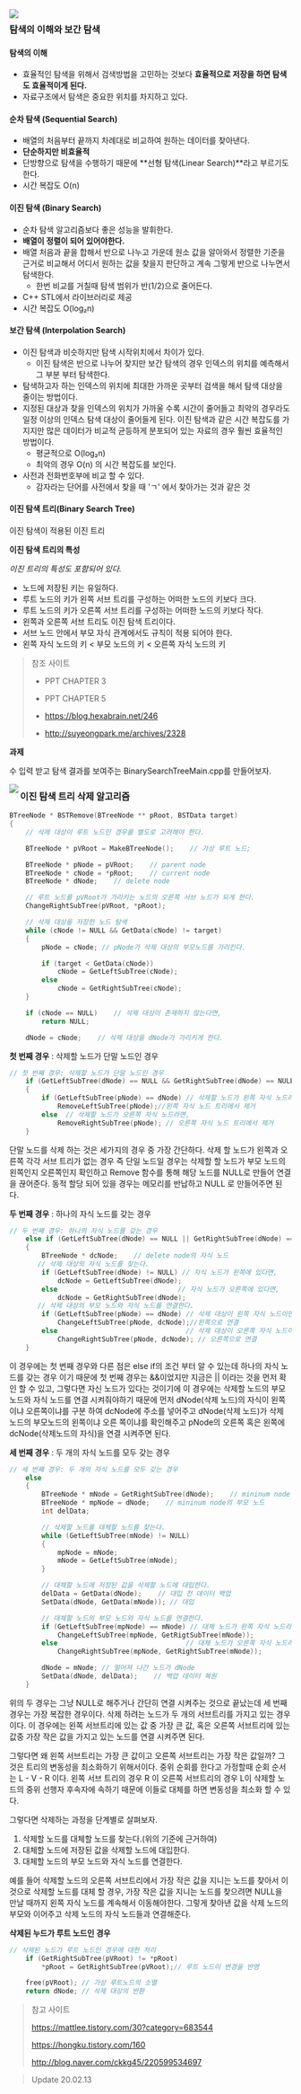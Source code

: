 <img src="https://img.shields.io/badge/Update-20.02.12-blue" align = "left">

### 탐색의 이해와 보간 탐색

#### **탐색의 이해**

- 효율적인 탐색을 위해서 검색방법을 고민하는 것보다 **효율적으로 저장을 하면 탐색도 효율적이게 된다.**
- 자료구조에서 탐색은 중요한 위치를 차지하고 있다.

#### 순차 탐색 (Sequential Search)

- 배열의 처음부터 끝까지 차례대로 비교하여 원하는 데이터를 찾아낸다.
- **단순하지만 비효율적**
- 단방향으로 탐색을 수행하기 때문에 **선형 탐색(Linear Search)**라고 부르기도 한다.
- 시간 복잡도 O(n)

#### 이진 탐색  (Binary Search)

- 순차 탐색 알고리즘보다 좋은 성능을 발휘한다.
- **배열이 정렬이 되어 있어야한다.**
- 배열 처음과 끝을 합해서 반으로 나누고 가운데 원소 값을 알아와서 정렬한 기준을 근거로 비교해서 어디서 원하는 값을 찾을지 판단하고 계속 그렇게 반으로 나누면서 탐색한다.
  - 한번 비교를 거칠때 탐색 범위가 반(1/2)으로 줄어든다.
- C++ STL에서 라이브러리로 제공
- 시간 복잡도 O(log₂n)

#### **보간 탐색** (Interpolation Search)

- 이진 탐색과 비슷하지만 탐색 시작위치에서 차이가 있다.
  - 이진 탐색은 반으로 나누어 찾지만 보간 탐색의 경우 인덱스의 위치를 예측해서 그 부분 부터 탐색한다.
- 탐색하고자 하는 인덱스의 위치에 최대한 가까운 곳부터 검색을 해서 탐색 대상을 줄이는 방법이다.
- 지정된 대상과 찾을 인덱스의 위치가 가까울 수록 시간이 줄어들고 최악의 경우라도 일정 이상의 인덱스 탐색 대상이 줄어들게 된다. 이진 탐색과 같은 시간 복잡도를 가지지만 많은 데이터가 비교적 균등하게 분포되어 있는 자료의 경우 훨씬 효율적인 방법이다.
  - 평균적으로 O(log₂n)
  - 최악의 경우 O(n) 의 시간 복잡도를 보인다.
- 사전과 전화번호부에 비교 할 수 있다.
  - 감자라는 단어를 사전에서 찾을 때 'ㄱ' 에서 찾아가는 것과 같은 것

#### 이진 탐색 트리(Binary Search Tree)

이진 탐색이 적용된 이진 트리

**이진 탐색 트리의 특성**

*이진 트리의 특성도 포함되어 있다.*

- 노드에 저장된 키는 유일하다.
- 루트 노드의 키가 왼쪽 서브 트리를 구성하는 어떠한 노드의 키보다 크다.
- 루트 노드의 키가 오른쪽 서브 트리를 구성하는 어떠한 노드의 키보다 작다.
- 왼쪽과 오른쪽 서브 트리도 이진 탐색 트리이다.
- 서브 노드 안에서 부모 자식 관계에서도 규칙이 적용 되어야 한다.
- 왼쪽 자식 노드의 키 < 부모 노드의 키 < 오른쪽 자식 노드의 키

> 참조 사이트
>
> - PPT CHAPTER 3
> - PPT CHAPTER 5
>
> - https://blog.hexabrain.net/246
> - http://suyeongpark.me/archives/2328

**과제**

수 입력 받고 탐색 결과를 보여주는 BinarySearchTreeMain.cpp를 만들어보자.



<img src="https://img.shields.io/badge/Update-20.02.13-blue" align = "left">

### 이진 탐색 트리 삭제 알고리즘

```c
BTreeNode * BSTRemove(BTreeNode ** pRoot, BSTData target)
{
	// 삭제 대상이 루트 노드인 경우를 별도로 고려해야 한다.

	BTreeNode * pVRoot = MakeBTreeNode();    // 가상 루트 노드;

	BTreeNode * pNode = pVRoot;    // parent node
	BTreeNode * cNode = *pRoot;    // current node
	BTreeNode * dNode;    // delete node

	// 루트 노드를 pVRoot가 가리키는 노드의 오른쪽 서브 노드가 되게 한다.
	ChangeRightSubTree(pVRoot, *pRoot);

	// 삭제 대상을 저장한 노드 탐색
	while (cNode != NULL && GetData(cNode) != target)
	{
		pNode = cNode; // pNode가 삭제 대상의 부모노드를 가리킨다.

		if (target < GetData(cNode))
			cNode = GetLeftSubTree(cNode);
		else
			cNode = GetRightSubTree(cNode);
	}

	if (cNode == NULL)    // 삭제 대상이 존재하지 않는다면,
		return NULL;

	dNode = cNode;    // 삭제 대상을 dNode가 가리키게 한다.

```

**첫 번째 경우** : 삭제할 노드가 단말 노드인 경우

```C
// 첫 번째 경우: 삭제할 노드가 단말 노드인 경우
	if (GetLeftSubTree(dNode) == NULL && GetRightSubTree(dNode) == NULL)
	{
		if (GetLeftSubTree(pNode) == dNode) // 삭제할 노드가 왼쪽 자식 노드라면,
			RemoveLeftSubTree(pNode);//왼쪽 자식 노드 트리에서 제거
		else  // 삭제할 노드가 오른쪽 자식 노드라면,
			RemoveRightSubTree(pNode); // 오른쪽 자식 노드 트리에서 제거
	}
```

단말 노드를 삭제 하는 것은 세가지의 경우 중 가장 간단하다. 삭제 할 노드가 왼쪽과 오른쪽 각각 서브 트리가 없는 경우 즉 단일 노드일 경우는 삭제할 할 노드가 부모 노드의 왼쪽인지 오른쪽인지 확인하고  Remove 함수를 통해 해당 노드를  NULL로 만들어 연결을 끊어준다. 동적 할당 되어 있을 경우는 메모리를 반납하고 NULL 로 만들어주면 된다.



**두 번째 경우** : 하나의 자식 노드를 갖는 경우

```c
// 두 번째 경우: 하나의 자식 노드를 갖는 경우
	else if (GetLeftSubTree(dNode) == NULL || GetRightSubTree(dNode) == NULL)
	{
		BTreeNode * dcNode;    // delete node의 자식 노드
       // 삭제 대상의 자식 노드를 찾는다.
		if (GetLeftSubTree(dNode) != NULL) // 자식 노드가 왼쪽에 있다면,
			dcNode = GetLeftSubTree(dNode);
		else                              // 자식 노드가 오른쪽에 있다면,
			dcNode = GetRightSubTree(dNode);
       // 삭제 대상의 부모 노드와 자식 노드를 연결한다.
		if (GetLeftSubTree(pNode) == dNode) // 삭제 대상이 왼쪽 자식 노드이면,
			ChangeLeftSubTree(pNode, dcNode);//왼쪽으로 연결
		else                                // 삭제 대상이 오른쪽 자식 노드이면,
			ChangeRightSubTree(pNode, dcNode); // 오른쪽으로 연결
	}
```

이 경우에는 첫 번째 경우와 다른 점은 else if의 조건 부터 알 수 있는데 하나의 자식 노드를 갖는 경우 이기 때문에 첫 번째 경우는 &&이었지만 지금은 || 이라는 것을 먼저 확인 할 수 있고, 그렇다면 자신 노드가 있다는 것이기에 이 경우에는 삭제할 노드의 부모 노드와 자식 노드를 연결 시켜줘야하기 때문에 먼저 dNode(삭제 노드)의 자식이 왼쪽이냐 오른쪽이냐를 구분 하여 dcNode에 주소를 넣어주고 dNode(삭제 노드)가 삭제 노드의 부모노드의 왼쪽이냐 오른 쪽이냐를 확인해주고  pNode의 오른쪽 혹은 왼쪽에 dcNode(삭제노드의 자식)을 연결 시켜주면 된다.                                                                                                                                                                                                                                                                                                                                                                                                                                                                                                                                                                                                                                                              

**세 번째 경우** : 두 개의 자식 노드를 모두 갖는 경우

```c
// 세 번째 경우: 두 개의 자식 노드를 모두 갖는 경우
	else
	{
		BTreeNode * mNode = GetRightSubTree(dNode);    // mininum node
		BTreeNode * mpNode = dNode;    // mininum node의 부모 노드
		int delData;

		// 삭제할 노드를 대체할 노드를 찾는다.
		while (GetLeftSubTree(mNode) != NULL)
		{
			mpNode = mNode;
			mNode = GetLeftSubTree(mNode);
		}

		// 대체할 노드에 저장된 값을 삭제할 노드에 대입한다.
		delData = GetData(dNode);    // 대입 전 데이터 백업
		SetData(dNode, GetData(mNode)); // 대입

		// 대체할 노드의 부모 노드와 자식 노드를 연결한다.
		if (GetLeftSubTree(mpNode) == mNode) // 대체 노드가 왼쪽 자식 노드라면,
			ChangeLeftSubTree(mpNode, GetRigtSubTree(mNode));
		else                                // 대체 노드가 오른쪽 자식 노드라면,
			ChangeRightSubTree(mpNode, GetRightSubTree(mNode));

		dNode = mNode; // 떨어져 나간 노드가 dNode
		SetData(dNode, delData);    // 백업 데이터 복원
	}
```

위의 두 경우는 그냥 NULL로 해주거나 간단히 연결 시켜주는 것으로 끝났는데 세 번째 경우는 가장 복잡한 경우이다. 삭제 하려는 노드가 두 개의 서브트리를 가지고 있는 경우 이다. 이 경우에는 왼쪽 서브트리에 있는 값 중 가장 큰 값, 혹은 오른쪽 서브트리에 있는 값중 가장 작은 값을 가지고 있는 노드를 연결 시켜주면 된다.

그렇다면 왜 왼쪽 서브트리는 가장 큰 값이고 오른쪽 서브트리는 가장 작은 값일까? 그것은 트리의 변동성을 최소화하기 위해서이다. 중위 순회를 한다고 가정할때 순회 순서는 L - V - R 이다. 왼쪽 서브 트리의 경우 R 이 오른쪽 서브트리의 경우  L이 삭제할 노드의 중위 선행자 후속자에 속하기 때문에 이들로 대체를 하면 변동성을 최소화 할 수 있다.

 그렇다면 삭제하는 과정을 단계별로 살펴보자.

1. 삭제할 노드를 대체할 노드를 찾는다.(위의 기준에 근거하여)
2. 대체할 노드에 저장된 값을 삭제할 노드에 대입한다.
3. 대체할 노드의 부모 노드와 자식 노드를 연결한다.

예를 들어 삭제할 노드의 오른쪽 서브트리에서 가장 작은 값을 지니는 노드를 찾아서 이것으로 삭제할 노드를 대체 할 경우, 가장 작은 값을 지니는 노드를 찾으려면 NULL을 만날 때까지 왼쪽 자식 노드를 계속해서 이동해야한다. 그렇게 찾아낸 값을 삭제 노드의 부모와 이어주고 삭제 노드의 자식 노드들과 연결해준다.

**삭제된 누드가 루트 노드인 경우**

```c
// 삭제된 노드가 루트 노드인 경우에 대한 처리
	if (GetRightSubTree(pVRoot) != *pRoot)
		*pRoot = GetRightSubTree(pVRoot);// 루트 노드이 변경을 반영

	free(pVRoot); // 가상 루트노드의 소멸
	return dNode; // 삭제 대상의 반환
```



> 참고 사이트
>
> https://mattlee.tistory.com/30?category=683544
>
> https://hongku.tistory.com/160
>
> http://blog.naver.com/ckkg45/220599534697



> Update 20.02.13

